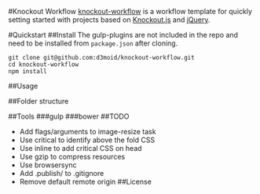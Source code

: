 #Knockout Workflow
[knockout-workflow](https://github.com/d3moid/knockout-template) is a workflow template for quickly setting started with projects based on [Knockout.js](https://github.com/knockout/knockout) and [jQuery](https://github.com/jquery/jquery).

#Quickstart
##Install
The gulp-plugins are not included in the repo and need to be installed from `package.json` after cloning.
```
git clone git@github.com:d3moid/knockout-workflow.git
cd knockout-workflow
npm install
```
##Usage


##Folder structure

##Tools
###gulp
###bower
##TODO
- Add flags/arguments to image-resize task
- Use critical to identify above the fold CSS
- Use inline to add critical CSS on head
- Use gzip to compress resources
- Use browsersync
- Add .publish/ to .gitignore
- Remove default remote origin
##License
